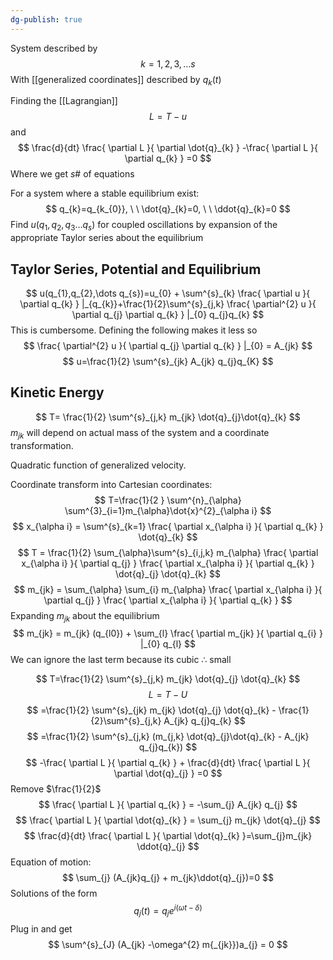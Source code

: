 ```yaml
---
dg-publish: true
---
```

System described by 
$$
k=1,2,3,\dots s
$$
With [[generalized coordinates]] described by $q_{k}(t)$

Finding the [[Lagrangian]] 
$$
L=T-u
$$
and 
$$
\frac{d}{dt} \frac{ \partial L }{ \partial \dot{q}_{k} } -\frac{ \partial L }{ \partial q_{k} } =0
$$
Where we get $s$# of equations

For a system where a stable equilibrium exist: 
$$
q_{k}=q_{k_{0}}, \ \ \dot{q}_{k}=0, \ \ \ddot{q}_{k}=0
$$
Find $u(q_{1},q_{2},q_{3}\dots q_{s})$ for coupled oscillations by expansion of the appropriate Taylor series about the equilibrium 

## Taylor Series, Potential and Equilibrium

$$
u(q_{1},q_{2},\dots q_{s})=u_{0} + \sum^{s}_{k} \frac{ \partial u }{ \partial q_{k} } |_{q_{k}}+\frac{1}{2}\sum^{s}_{j,k} \frac{ \partial^{2} u }{ \partial q_{j} \partial q_{k} } |_{0} q_{j}q_{k} 
$$
This is cumbersome. Defining the following makes it less so 
$$
\frac{ \partial^{2} u }{ \partial q_{j} \partial q_{k} } |_{0} = A_{jk} 
$$
$$
u=\frac{1}{2} \sum^{s}_{jk} A_{jk} q_{j}q_{K}
$$

## Kinetic Energy 

$$
T= \frac{1}{2} \sum^{s}_{j,k} m_{jk} \dot{q}_{j}\dot{q}_{k}
$$
$m_{jk}$ will depend on actual mass of the system and a coordinate transformation. 

Quadratic function of generalized velocity. 

Coordinate transform into Cartesian coordinates:
$$
T=\frac{1}{2 } \sum^{n}_{\alpha} \sum^{3}_{i=1}m_{\alpha}\dot{x}^{2}_{\alpha i}
$$
$$
x_{\alpha i} = \sum^{s}_{k=1} \frac{ \partial x_{\alpha i} }{ \partial q_{k} } \dot{q}_{k}
$$
$$
T = \frac{1}{2} \sum_{\alpha}\sum^{s}_{i,j,k} m_{\alpha} \frac{ \partial x_{\alpha i} }{ \partial q_{j} } \frac{ \partial x_{\alpha i} }{ \partial q_{k}  } \dot{q}_{j} \dot{q}_{k}
$$
$$
m_{jk} = \sum_{\alpha} \sum_{i} m_{\alpha} \frac{ \partial x_{\alpha i} }{ \partial q_{j} }  \frac{ \partial x_{\alpha i} }{ \partial q_{k} } 
$$
Expanding $m_{jk}$ about the equilibrium 
$$
m_{jk} = m_{jk} (q_{l0}) + \sum_{l} \frac{ \partial m_{jk} }{ \partial q_{i} } |_{0} q_{l}
$$
We can ignore the last term because its cubic $\therefore$ small

$$
T=\frac{1}{2} \sum^{s}_{j,k} m_{jk} \dot{q}_{j} \dot{q}_{k}
$$
$$
L = T-U
$$
$$
=\frac{1}{2} \sum^{s}_{jk} m_{jk} \dot{q}_{j} \dot{q}_{k} - \frac{1}{2}\sum^{s}_{j,k} A_{jk} q_{j}q_{k}
$$
$$ 
=\frac{1}{2} \sum^{s}_{j,k} (m_{j,k} \dot{q}_{j}\dot{q}_{k} - A_{jk} q_{j}q_{k})
$$
$$
-\frac{ \partial L }{ \partial q_{k} }  + \frac{d}{dt}  \frac{ \partial L }{ \partial \dot{q}_{j} } =0
$$
Remove $\frac{1}{2}$ 
$$
\frac{ \partial L }{ \partial q_{k} }  = -\sum_{j} A_{jk} q_{j}
$$
$$
\frac{ \partial L }{ \partial \dot{q}_{k} }  = \sum_{j} m_{jk} \dot{q}_{j}
$$
$$
\frac{d}{dt} \frac{ \partial L }{ \partial \dot{q}_{k} }=\sum_{j}m_{jk} \ddot{q}_{j}
$$
Equation of motion:
$$
\sum_{j} (A_{jk}q_{j} + m_{jk}\ddot{q}_{j})=0
$$
Solutions of the form
$$
q_{j}(t) = q_{j} e^{i(\omega t-\delta)}
$$
Plug in and get 
$$
\sum^{s}_{J} (A_{jk} -\omega^{2} m{_{jk}})a_{j} = 0
$$



